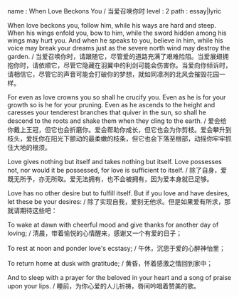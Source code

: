 name : When Love Beckons You / 当爱召唤你时
level : 2
path : essay|lyric

When love beckons you, follow him, while his ways are hard and steep. When his wings enfold you, bow to him, while the sword hidden among his wings may hurt you. And when he speaks to you, believe in him, while his voice may break your dreams just as the severe north wind may destroy the garden. / 当爱召唤你时，请跟随它，尽管爱的道路充满了艰难险阻。当爱展翅拥抱你时，请依顺它，尽管它隐藏在羽翼中的利剑可能会伤害你。当爱向你倾诉时，请相信它，尽管它的声音可能会打破你的梦想，就如同凛冽的北风会摧毁花园一样。

For even as love crowns you so shall he crucify you. Even as he is for your growth so is he for your pruning. Even as he ascends to the height and caresses your tenderest branches that quiver in the sun, so shall he descend to the roots and shake them when they cling to the earth. / 爱会给你戴上王冠，但它也会折磨你。爱会帮助你成长，但它也会为你剪枝。爱会攀升到枝头，爱抚你在阳光下颤动的最柔嫩的枝条，但它也会下落至根部，动摇你牢牢抓住大地的根须。

Love gives nothing but itself and takes nothing but itself. Love possesses not, nor would it be possessed, for love is sufficient to itself. / 除了自身，爱既无所予，亦无所取。爱无法拥有，也不会被拥有，因为爱本身就已足够。

Love has no other desire but to fulfill itself. But if you love and have desires, let these be your desires: / 除了实现自我，爱别无他求。但是如果爱有所求，那就请期待这些吧：

To wake at dawn with cheerful mood and give thanks for another day of loving; / 清晨，带着愉悦的心情醒来，感谢又一个有爱的日子；

To rest at noon and ponder love's ecstasy; / 午休，沉思于爱的心醉神怡里；

To return home at dusk with gratitude; / 黄昏，怀着感激之情回到家中；

And to sleep with a prayer for the beloved in your heart and a song of praise upon your lips. / 睡前，为你心爱的人儿祈祷，唇间吟唱着赞美的歌。

